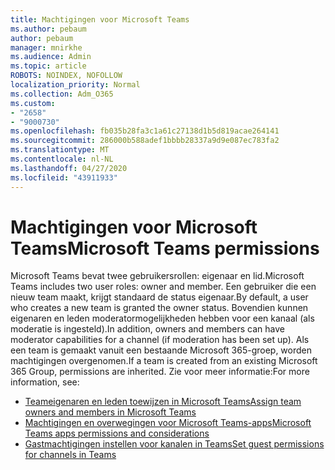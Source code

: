 ```yaml
---
title: Machtigingen voor Microsoft Teams
ms.author: pebaum
author: pebaum
manager: mnirkhe
ms.audience: Admin
ms.topic: article
ROBOTS: NOINDEX, NOFOLLOW
localization_priority: Normal
ms.collection: Adm_O365
ms.custom:
- "2658"
- "9000730"
ms.openlocfilehash: fb035b28fa3c1a61c27138d1b5d819acae264141
ms.sourcegitcommit: 286000b588adef1bbbb28337a9d9e087ec783fa2
ms.translationtype: MT
ms.contentlocale: nl-NL
ms.lasthandoff: 04/27/2020
ms.locfileid: "43911933"
---
```

# <a name="microsoft-teams-permissions"></a><span data-ttu-id="648fe-102">Machtigingen voor Microsoft Teams</span><span class="sxs-lookup"><span data-stu-id="648fe-102">Microsoft Teams permissions</span></span>

<span data-ttu-id="648fe-103">Microsoft Teams bevat twee gebruikersrollen: eigenaar en lid.</span><span class="sxs-lookup"><span data-stu-id="648fe-103">Microsoft Teams includes two user roles: owner and member.</span></span> <span data-ttu-id="648fe-104">Een gebruiker die een nieuw team maakt, krijgt standaard de status eigenaar.</span><span class="sxs-lookup"><span data-stu-id="648fe-104">By default, a user who creates a new team is granted the owner status.</span></span> <span data-ttu-id="648fe-105">Bovendien kunnen eigenaren en leden moderatormogelijkheden hebben voor een kanaal (als moderatie is ingesteld).</span><span class="sxs-lookup"><span data-stu-id="648fe-105">In addition, owners and members can have moderator capabilities for a channel (if moderation has been set up).</span></span> <span data-ttu-id="648fe-106">Als een team is gemaakt vanuit een bestaande Microsoft 365-groep, worden machtigingen overgenomen.</span><span class="sxs-lookup"><span data-stu-id="648fe-106">If a team is created from an existing Microsoft 365 Group, permissions are inherited.</span></span> <span data-ttu-id="648fe-107">Zie voor meer informatie:</span><span class="sxs-lookup"><span data-stu-id="648fe-107">For more information, see:</span></span>

- [<span data-ttu-id="648fe-108">Teameigenaren en leden toewijzen in Microsoft Teams</span><span class="sxs-lookup"><span data-stu-id="648fe-108">Assign team owners and members in Microsoft Teams</span></span>](https://docs.microsoft.com/microsoftteams/assign-roles-permissions)
- [<span data-ttu-id="648fe-109">Machtigingen en overwegingen voor Microsoft Teams-apps</span><span class="sxs-lookup"><span data-stu-id="648fe-109">Microsoft Teams apps permissions and considerations</span></span>](https://docs.microsoft.com/microsoftteams/app-permissions)
- [<span data-ttu-id="648fe-110">Gastmachtigingen instellen voor kanalen in Teams</span><span class="sxs-lookup"><span data-stu-id="648fe-110">Set guest permissions for channels in Teams</span></span>](https://support.office.com/article/4756c468-2746-4bfd-a582-736d55fcc169)
